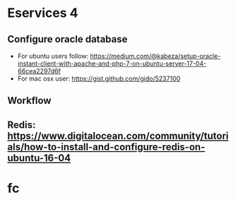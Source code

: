 # Eservices 4

## Configure oracle database

* For ubuntu users follow: https://medium.com/@kabeza/setup-oracle-instant-client-with-apache-and-php-7-on-ubuntu-server-17-04-66cea2297d6f
* For mac osx user: https://gist.github.com/gido/5237100

## Workflow

## Redis: https://www.digitalocean.com/community/tutorials/how-to-install-and-configure-redis-on-ubuntu-16-04
# fc
